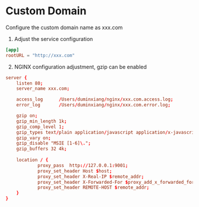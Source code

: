 # Custom Domain

Configure the custom domain name as xxx.com

1. Adjust the service configuration

```toml
[app]
rootURL = "http://xxx.com"
```

2. NGINX configuration adjustment, gzip can be enabled

```conf
server {
    listen 80;
    server_name xxx.com;

    access_log      /Users/duminxiang/nginx/xxx.com.access.log;
    error_log       /Users/duminxiang/nginx/xxx.com.error.log;

    gzip on;
    gzip_min_length 1k;
    gzip_comp_level 1;
    gzip_types text/plain application/javascript application/x-javascript text/css application/xml text/javascript application/x-httpd-php image/jpeg image/gif image/png application/vnd.ms-fontobject font/ttf font/opentype font/x-woff image/svg+xml;
    gzip_vary on;
    gzip_disable "MSIE [1-6]\.";
    gzip_buffers 32 4k;
    
    location / {       
            proxy_pass  http://127.0.0.1:9001; 
            proxy_set_header Host $host;
            proxy_set_header X-Real-IP $remote_addr; 
            proxy_set_header X-Forwarded-For $proxy_add_x_forwarded_for;
            proxy_set_header REMOTE-HOST $remote_addr;
    }
}
```
